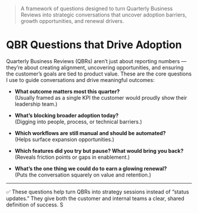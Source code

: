 > A framework of questions designed to turn Quarterly Business Reviews into strategic conversations that uncover adoption barriers, growth opportunities, and renewal drivers.




# QBR Questions that Drive Adoption
Quarterly Business Reviews (QBRs) aren’t just about reporting numbers — they’re about creating alignment, uncovering opportunities, and ensuring the customer’s goals are tied to product value. These are the core questions I use to guide conversations and drive meaningful outcomes:

- **What outcome matters most this quarter?**  
  (Usually framed as a single KPI the customer would proudly show their leadership team.)

- **What’s blocking broader adoption today?**  
  (Digging into people, process, or technical barriers.)

- **Which workflows are still manual and should be automated?**  
  (Helps surface expansion opportunities.)

- **Which features did you try but pause? What would bring you back?**  
  (Reveals friction points or gaps in enablement.)

- **What’s the one thing we could do to earn a glowing renewal?**  
  (Puts the conversation squarely on value and retention.)

---

✅ These questions help turn QBRs into strategy sessions instead of “status updates.” They give both the customer and internal teams a clear, shared definition of success.
S
